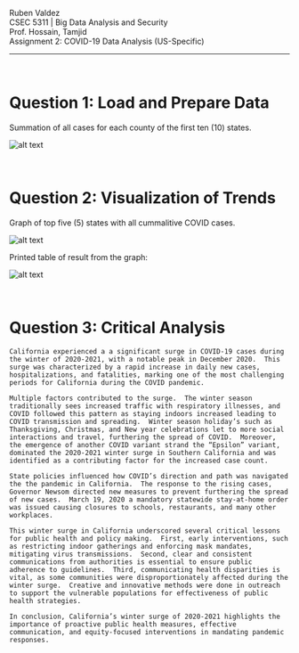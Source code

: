 Ruben Valdez <br>
CSEC 5311 | Big Data Analysis and Security <br>
Prof. Hossain, Tamjid <br>
Assignment 2: COVID-19 Data Analysis (US-Specific) <br>

---

<br>

# Question 1: Load and Prepare Data

Summation of all cases for each county of the first ten (10) states.

![alt text](<Screenshot 2025-02-02 at 10.14.49 PM.png>)

<br>

# Question 2: Visualization of Trends

Graph of top five (5) states with all cummalitive COVID cases.

![alt text](<Screenshot 2025-02-03 at 9.31.07 AM.png>)

Printed table of result from the graph:

![alt text](<Screenshot 2025-02-03 at 9.32.18 AM.png>)

<br>

# Question 3: Critical Analysis

```
California experienced a a significant surge in COVID-19 cases during the winter of 2020-2021, with a notable peak in December 2020.  This surge was characterized by a rapid increase in daily new cases, hospitalizations, and fatalities, marking one of the most challenging periods for California during the COVID pandemic.  

Multiple factors contributed to the surge.  The winter season traditionally sees increased traffic with respiratory illnesses, and COVID followed this pattern as staying indoors increased leading to COVID transmission and spreading.  Winter season holiday’s such as Thanksgiving, Christmas, and New year celebrations let to more social interactions and travel, furthering the spread of COVID.  Moreover, the emergence of another COVID variant strand the “Epsilon” variant, dominated the 2020-2021 winter surge in Southern California and was identified as a contributing factor for the increased case count.

State policies influenced how COVID’s direction and path was navigated the the pandemic in California.  The response to the rising cases, Governor Newsom directed new measures to prevent furthering the spread of new cases.  March 19, 2020 a mandatory statewide stay-at-home order was issued causing closures to schools, restaurants, and many other workplaces.  

This winter surge in California underscored several critical lessons for public health and policy making.  First, early interventions, such as restricting indoor gatherings and enforcing mask mandates, mitigating virus transmissions.  Second, clear and consistent communications from authorities is essential to ensure public adherence to guidelines.  Third, communicating health disparities is vital, as some communities were disproportionately affected during the winter surge.  Creative and innovative methods were done in outreach to support the vulnerable populations for effectiveness of public health strategies. 

In conclusion, California’s winter surge of 2020-2021 highlights the importance of proactive public health measures, effective communication, and equity-focused interventions in mandating pandemic responses.  
```